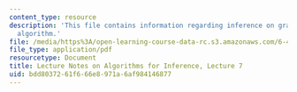 ```yaml
---
content_type: resource
description: 'This file contains information regarding inference on graphs: the elimination
  algorithm.'
file: /media/https%3A/open-learning-course-data-rc.s3.amazonaws.com/6-438-algorithms-for-inference-fall-2014/bdd8037261f666e8971a6af984146877_MIT6_438F14_Lec7.pdf
file_type: application/pdf
resourcetype: Document
title: Lecture Notes on Algorithms for Inference, Lecture 7
uid: bdd80372-61f6-66e8-971a-6af984146877
---
```

